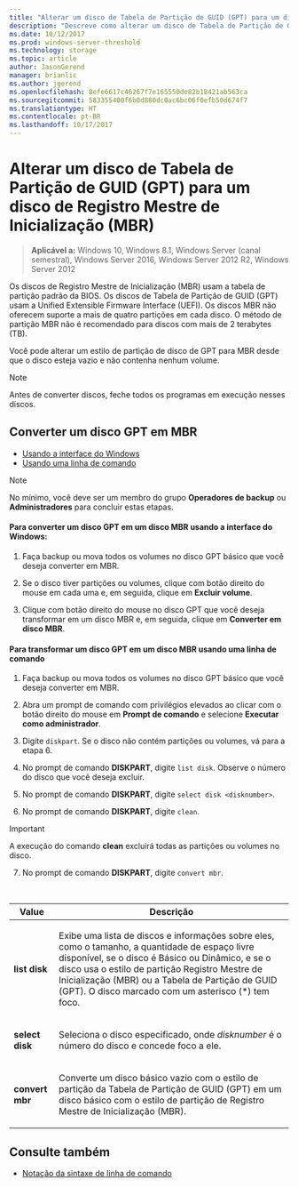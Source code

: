```yaml
---
title: "Alterar um disco de Tabela de Partição de GUID (GPT) para um disco de Registro Mestre de Inicialização (MBR)"
description: "Descreve como alterar um disco de Tabela de Partição de GUID (GPT) para um disco de estilo de partição de Registro Mestre de Inicialização (MBR)."
ms.date: 10/12/2017
ms.prod: windows-server-threshold
ms.technology: storage
ms.topic: article
author: JasonGerend
manager: brianlic
ms.author: jgerend
ms.openlocfilehash: 8efe6617c46267f7e165550de82b18421ab563ca
ms.sourcegitcommit: 583355400f6b0d880dc0ac6bc06f0efb50d674f7
ms.translationtype: HT
ms.contentlocale: pt-BR
ms.lasthandoff: 10/17/2017
---
```

# <a name="change-a-guid-partition-table-gpt-disk-into-a-master-boot-record-mbr-disk"></a>Alterar um disco de Tabela de Partição de GUID (GPT) para um disco de Registro Mestre de Inicialização (MBR)

> **Aplicável a:** Windows 10, Windows 8.1, Windows Server (canal semestral), Windows Server 2016, Windows Server 2012 R2, Windows Server 2012

Os discos de Registro Mestre de Inicialização (MBR) usam a tabela de partição padrão da BIOS. Os discos de Tabela de Partição de GUID (GPT) usam a Unified Extensible Firmware Interface (UEFI). Os discos MBR não oferecem suporte a mais de quatro partições em cada disco. O método de partição MBR não é recomendado para discos com mais de 2 terabytes (TB).

Você pode alterar um estilo de partição de disco de GPT para MBR desde que o disco esteja vazio e não contenha nenhum volume.

> [!NOTE]
> Antes de converter discos, feche todos os programas em execução nesses discos.

<a name="changing-a-gpt-disk-into-an-mbr-disk"></a>Converter um disco GPT em MBR
-------------------------------------------------------

-   [Usando a interface do Windows](#BKMK_WINUI)
-   [Usando uma linha de comando](#BKMK_CMD)

> [!NOTE]
> No mínimo, você deve ser um membro do grupo **Operadores de backup** ou **Administradores** para concluir estas etapas.

 <a id="BKMK_WINUI"></a>
#### <a name="to-change-a-gpt-disk-into-an-mbr-disk-using-the-windows-interface"></a>Para converter um disco GPT em um disco MBR usando a interface do Windows:

1.  Faça backup ou mova todos os volumes no disco GPT básico que você deseja converter em MBR.

2.  Se o disco tiver partições ou volumes, clique com botão direito do mouse em cada uma e, em seguida, clique em **Excluir volume**.

3.  Clique com botão direito do mouse no disco GPT que você deseja transformar em um disco MBR e, em seguida, clique em **Converter em disco MBR**.

 <a id="BKMK_CMD"></a>
#### <a name="to-change-a-gpt-disk-into-an-mbr-disk-using-a-command-line"></a>Para transformar um disco GPT em um disco MBR usando uma linha de comando

1.  Faça backup ou mova todos os volumes no disco GPT básico que você deseja converter em MBR.

2.  Abra um prompt de comando com privilégios elevados ao clicar com o botão direito do mouse em **Prompt de comando** e selecione **Executar como administrador**.

3. Digite `diskpart`. Se o disco não contém partições ou volumes, vá para a etapa 6.

4.  No prompt de comando **DISKPART**, digite `list disk`. Observe o número do disco que você deseja excluir.

5.  No prompt de comando **DISKPART**, digite `select disk <disknumber>`.

6.  No prompt de comando **DISKPART**, digite `clean`.

> [!IMPORTANT]
> A execução do comando **clean** excluirá todas as partições ou volumes no disco.

7.  No prompt de comando **DISKPART**, digite `convert mbr`.

<br />

| Value | Descrição |
| --- | --- |
| <p>**list disk**</p> | <p>Exibe uma lista de discos e informações sobre eles, como o tamanho, a quantidade de espaço livre disponível, se o disco é Básico ou Dinâmico, e se o disco usa o estilo de partição Registro Mestre de Inicialização (MBR) ou a Tabela de Partição de GUID (GPT). O disco marcado com um asterisco (*) tem foco.</p> |
| <p>**select disk**</p> | <p>Seleciona o disco especificado, onde <em>disknumber</em> é o número do disco e concede foco a ele.</p> | <p>**clean**</p> | <p>Remove todas as partições ou volumes do disco com foco.</p> |
| <p>**convert mbr**</p> | <p>Converte um disco básico vazio com o estilo de partição da Tabela de Partição de GUID (GPT) em um disco básico com o estilo de partição de Registro Mestre de Inicialização (MBR).</p>

## <a name="see-also"></a>Consulte também

-   [Notação da sintaxe de linha de comando](https://technet.microsoft.com/library/cc742449(v=ws.11).aspx)


